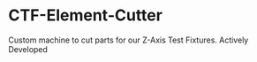 # CTF-Element-Cutter
Custom machine to cut parts for our Z-Axis Test Fixtures. 
Actively Developed 
